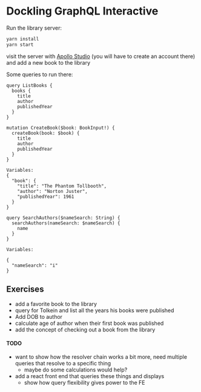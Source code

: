 Dockling GraphQL Interactive
====================

Run the library server:
```bash
yarn install
yarn start
```

visit the server with [Apollo Studio](https://studio.apollographql.com/) (you will have to create an account there) and add a new book to the library

Some queries to run there:

```gql
query ListBooks {
  books {
    title
    author
    publishedYear
  }
}
```

```gql
mutation CreateBook($book: BookInput!) {
  createBook(book: $book) {
    title
    author
    publishedYear
  }
}

Variables:
{
  "book": {
    "title": "The Phantom Tollbooth",
    "author": "Norton Juster",
    "publishedYear": 1961
  }
}
```

```gql
query SearchAuthors($nameSearch: String) {
  searchAuthors(nameSearch: $nameSearch) {
    name
  }
}

Variables:

{
  "nameSearch": "i"
}
```

## Exercises
* add a favorite book to the library
* query for Tolkein and list all the years his books were published
* Add DOB to author
* calculate age of author when their first book was published
* add the concept of checking out a book from the library



#### TODO
* want to show how the resolver chain works a bit more, need multiple queries that resolve to a specific thing
  * maybe do some calculations would help?
* add a react front end that queries these things and displays
  * show how query flexibility gives power to the FE

